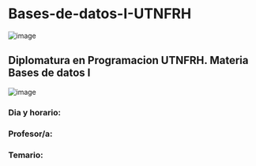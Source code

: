 # Bases-de-datos-I-UTNFRH

![image](https://user-images.githubusercontent.com/78452543/226234634-4d158f59-7064-4fe8-9575-0e72c2e23e9b.png)

## Diplomatura en Programacion UTNFRH. Materia Bases de datos I

![image](https://user-images.githubusercontent.com/78452543/226233983-298d2adf-670e-467d-821d-dfb407aae88b.png)

### Dia y horario: 

### Profesor/a:

### Temario:

